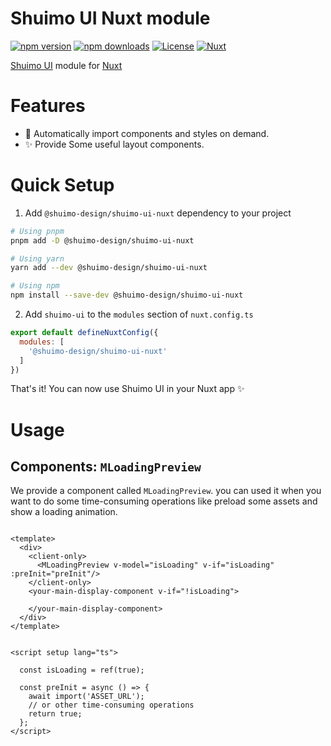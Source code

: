 # Shuimo UI Nuxt module

[![npm version][npm-version-src]][npm-version-href]
[![npm downloads][npm-downloads-src]][npm-downloads-href]
[![License][license-src]][license-href]
[![Nuxt][nuxt-src]][nuxt-href]

[Shuimo UI](https://github.com/shuimo-design/shuimo-ui) module for [Nuxt](https://nuxt.com/)

# Features

- 🧩 Automatically import components and styles on demand.
- ✨ Provide Some useful layout components.

# Quick Setup

1. Add `@shuimo-design/shuimo-ui-nuxt` dependency to your project

```bash
# Using pnpm
pnpm add -D @shuimo-design/shuimo-ui-nuxt

# Using yarn
yarn add --dev @shuimo-design/shuimo-ui-nuxt

# Using npm
npm install --save-dev @shuimo-design/shuimo-ui-nuxt
```

2. Add `shuimo-ui` to the `modules` section of `nuxt.config.ts`

```js
export default defineNuxtConfig({
  modules: [
    '@shuimo-design/shuimo-ui-nuxt'
  ]
})
```

That's it! You can now use Shuimo UI in your Nuxt app ✨

# Usage

## Components: `MLoadingPreview`

We provide a component called `MLoadingPreview`.
you can used it when you want to do some time-consuming operations like preload some assets and show a loading animation.

```vue

<template>
  <div>
    <client-only>
      <MLoadingPreview v-model="isLoading" v-if="isLoading" :preInit="preInit"/>
    </client-only>
    <your-main-display-component v-if="!isLoading">

    </your-main-display-component>
  </div>
</template>


<script setup lang="ts">

  const isLoading = ref(true);

  const preInit = async () => {
    await import('ASSET_URL');
    // or other time-consuming operations
    return true;
  };
</script>
```

<!-- Badges -->
[npm-version-src]: https://img.shields.io/npm/v/shuimo-ui?style=flat&colorA=020420&label=shuimo-ui%40latest&color=861717
[npm-version-href]: https://npmjs.com/package/shuimo-ui

[npm-downloads-src]: https://img.shields.io/npm/dm/shuimo-ui.svg?style=flat&colorA=020420&colorB=00DC82
[npm-downloads-href]: https://npmjs.com/package/shuimo-ui

[license-src]: https://img.shields.io/npm/l/shuimo-ui.svg?style=flat&colorA=020420&colorB=00DC82
[license-href]: https://npmjs.com/package/shuimo-ui

[nuxt-src]: https://img.shields.io/badge/Nuxt-020420?logo=nuxt.js
[nuxt-href]: https://nuxt.com
